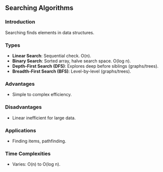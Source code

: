 ## Searching Algorithms

### Introduction
Searching finds elements in data structures.

### Types
- **Linear Search**: Sequential check. O(n).
- **Binary Search**: Sorted array, halve search space. O(log n).
- **Depth-First Search (DFS)**: Explores deep before siblings (graphs/trees).
- **Breadth-First Search (BFS)**: Level-by-level (graphs/trees).

### Advantages
- Simple to complex efficiency.

### Disadvantages
- Linear inefficient for large data.

### Applications
- Finding items, pathfinding.

### Time Complexities
- Varies: O(n) to O(log n).